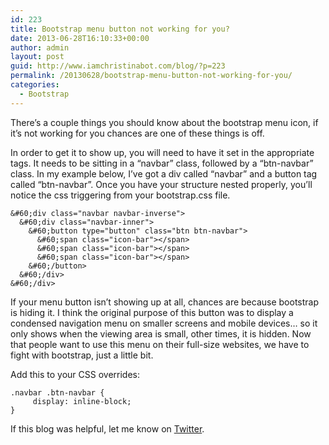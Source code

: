 ```yaml
---
id: 223
title: Bootstrap menu button not working for you?
date: 2013-06-28T16:10:33+00:00
author: admin
layout: post
guid: http://www.iamchristinabot.com/blog/?p=223
permalink: /20130628/bootstrap-menu-button-not-working-for-you/
categories:
  - Bootstrap
---
```

There&#8217;s a couple things you should know about the bootstrap menu icon, if it&#8217;s not working for you chances are one of these things is off.

In order to get it to show up, you will need to have it set in the appropriate tags. It needs to be sitting in a &#8220;navbar&#8221; class, followed by a &#8220;btn-navbar&#8221; class. In my example below, I&#8217;ve got a div called &#8220;navbar&#8221; and a button tag called &#8220;btn-navbar&#8221;. Once you have your structure nested properly, you&#8217;ll notice the css triggering from your bootstrap.css file.

    
    &#60;div class="navbar navbar-inverse">
      &#60;div class="navbar-inner">
        &#60;button type="button" class="btn btn-navbar">
          &#60;span class="icon-bar"></span>
          &#60;span class="icon-bar"></span>
          &#60;span class="icon-bar"></span>
        &#60;/button>
      &#60;/div>
    &#60;/div>
    

If your menu button isn&#8217;t showing up at all, chances are because bootstrap is hiding it. I think the original purpose of this button was to display a condensed navigation menu on smaller screens and mobile devices&#8230; so it only shows when the viewing area is small, other times, it is hidden. Now that people want to use this menu on their full-size websites, we have to fight with bootstrap, just a little bit.

Add this to your CSS overrides:

    
    .navbar .btn-navbar {
         display: inline-block;
    }
    

If this blog was helpful, let me know on [Twitter](https://twitter.com/iamchristinabot).